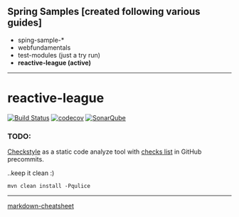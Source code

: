 ## Spring Samples [created following various guides]
* sping-sample-*
* webfundamentals
* test-modules (just a try run)
* **reactive-league (active)**

---

# reactive-league

[![Build Status](https://travis-ci.org/chvrga/spring-games.svg?branch=master)](https://travis-ci.org/chvrga/spring-games)
[![codecov](https://codecov.io/gh/chvrga/spring-games/branch/master/graph/badge.svg)](https://codecov.io/gh/chvrga/spring-games)
[![SonarQube](https://img.shields.io/badge/sonar-ok-green.svg)](https://sonarcloud.io/dashboard?id=org.chvrga.spring-games%3Areactive-league)


### TODO: 
[Checkstyle](https://en.wikipedia.org/wiki/Checkstyle) as a static code analyze tool with
[checks list](http://checkstyle.sourceforge.net/checks.html) in GitHub precommits.


..keep it clean :)
```
mvn clean install -Pqulice
```

---

[markdown-cheatsheet](https://github.com/adam-p/markdown-here/wiki/Markdown-Cheatsheet)
